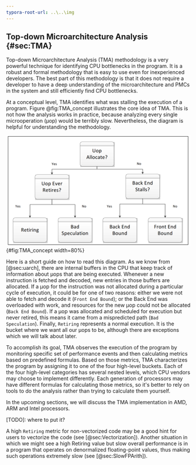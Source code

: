 ```yaml
---
typora-root-url: ..\..\img
---
```


## Top-down Microarchitecture Analysis {#sec:TMA}

Top-down Microarchitecture Analysis (TMA) methodology is a very powerful technique for identifying CPU bottlenecks in the program. It is a robust and formal methodology that is easy to use even for inexperienced developers. The best part of this methodology is that it does not require a developer to have a deep understanding of the microarchitecture and PMCs in the system and still efficiently find CPU bottlenecks.

At a conceptual level, TMA identifies what was stalling the execution of a program. Figure @fig:TMA_concept illustrates the core idea of TMA. This is not how the analysis works in practice, because analyzing every single microoperation (μop) would be terribly slow. Nevertheless, the diagram is helpful for understanding the methodology.

![The concept behind TMA's top-level breakdown. *© Image from [@TMA_ISPASS]*](../../img/pmu-features/TMAM_diag.png){#fig:TMA_concept width=80%}

Here is a short guide on how to read this diagram. As we know from [@sec:uarch], there are internal buffers in the CPU that keep track of information about μops that are being executed. Whenever a new instruction is fetched and decoded, new entries in those buffers are allocated. If a μop for the instruction was not allocated during a particular cycle of execution, it could be for one of two reasons: either we were not able to fetch and decode it (`Front End Bound`); or the Back End was overloaded with work, and resources for the new μop could not be allocated (`Back End Bound`). If a μop was allocated and scheduled for execution but never retired, this means it came from a mispredicted path (`Bad Speculation`). Finally, `Retiring` represents a normal execution. It is the bucket where we want all our μops to be, although there are exceptions which we will talk about later.

To accomplish its goal, TMA observes the execution of the program by monitoring specific set of performance events and then calculating metrics based on predefined formulas. Based on those metrics, TMA characterizes the program by assigning it to one of the four high-level buckets. Each of the four high-level categories has several nested levels, which CPU vendors may choose to implement differently. Each generation of processors may have different formulas for calculating those metrics, so it's better to rely on tools to do the analysis rather than trying to calculate them yourself.

In the upcoming sections, we will discuss the TMA implementation in AMD, ARM and Intel processors.

[TODO]: where to put it?

A high `Retiring` metric for non-vectorized code may be a good hint for users to vectorize the code (see [@sec:Vectorization]). Another situation in which we might see a high Retiring value but slow overall performance is in a program that operates on denormalized floating-point values, thus making such operations extremely slow (see [@sec:SlowFPArith]).
